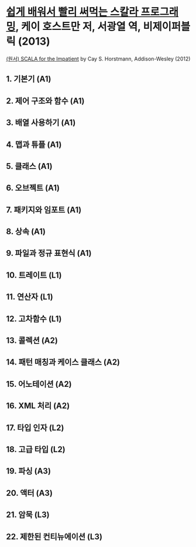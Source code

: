 # [쉽게 배워서 빨리 써먹는 스칼라 프로그래밍][homepage], 케이 호스트만 저, 서광열 역, 비제이퍼블릭 (2013)

[(원서) SCALA for the Impatient][english_edition] by Cay S. Horstmann, Addison-Wesley (2012)

[homepage]: http://www.bjpublic.co.kr/skin12/product_list.php?boardT=v&goods_data=aWR4PTk2JnN0YXJ0UGFnZT03MiZsaXN0Tm89NjAmdGFibGU9cmVkX2dvb2RzJnBhZ2VfaWR4PTkmc2VhcmNoX2l0ZW09||
[english_edition]: http://horstmann.com/scala/

## 1. 기본기 (A1)

## 2. 제어 구조와 함수 (A1)

## 3. 배열 사용하기 (A1)

## 4. 맵과 튜플 (A1)

## 5. 클래스 (A1)

## 6. 오브젝트 (A1)

## 7. 패키지와 임포트 (A1)

## 8. 상속 (A1)

## 9. 파일과 정규 표현식 (A1)

## 10. 트레이트 (L1)

## 11. 연산자 (L1)

## 12. 고차함수 (L1)

## 13. 콜렉션 (A2)

## 14. 패턴 매칭과 케이스 클래스 (A2)

## 15. 어노테이션 (A2)

## 16. XML 처리 (A2)

## 17. 타입 인자 (L2)

## 18. 고급 타입 (L2)

## 19. 파싱 (A3)

## 20. 액터 (A3)

## 21. 암묵 (L3)

## 22. 제한된 컨티뉴에이션 (L3)

